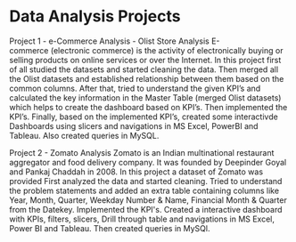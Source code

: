 # Data Analysis Projects

Project 1 - e-Commerce Analysis - Olist Store Analysis
E-commerce (electronic commerce) is the activity of electronically buying or selling products on online services or over the Internet.
In this project first of all studied the datasets and started cleaning the data.
Then merged all the Olist datasets and established relationship between them based on the common columns.
After that, tried to understand the given KPI’s and calculated the key information in the Master Table (merged Olist datasets) which helps to create the dashboard based on KPI’s.
Then implemented the KPI’s.
Finally, based on the implemented KPI’s, created some interactivde Dashboards using slicers and navigations in MS Excel, PowerBI and Tableau. Also created queries in MySQL.

Project 2 - Zomato Analysis
Zomato is an Indian multinational restaurant aggregator and food delivery company. It was founded by Deepinder Goyal and Pankaj Chaddah in 2008.
In this project a dataset of Zomato was provided
First analyzed the data and started cleaning.
Tried to understand the problem statements and added an extra table containing columns like Year, Month, Quarter, Weekday Number & Name, Financial Month & Quarter from the Datekey.
Implemented the KPI's.
Created a interactive dashboard with KPIs, filters, slicers, Drill through table and navigations in MS Excel, Power BI and Tableau. Then created queries in MySQl.
